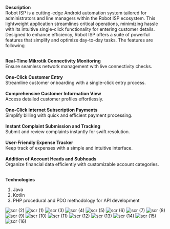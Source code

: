 <b>Description</b><br>
Robot ISP is a cutting-edge Android automation system tailored for administrators and line managers within the Robot ISP ecosystem. This lightweight application streamlines critical operations, minimizing hassle with its intuitive single-click functionality for entering customer details. Designed to enhance efficiency, Robot ISP offers a suite of powerful features that simplify and optimize day-to-day tasks. The features are following <br><br>

<b>Real-Time Mikrotik Connectivity Monitoring</b></br>
    Ensure seamless network management with live connectivity checks.
    </br></br>
<b>One-Click Customer Entry</b></br>
    Streamline customer onboarding with a single-click entry process.
</br></br>
<b>Comprehensive Customer Information View</b></br>
    Access detailed customer profiles effortlessly.
</br></br>
<b>One-Click Internet Subscription Payments</b></br>
    Simplify billing with quick and efficient payment processing.
</br></br>
<b>Instant Complaint Submission and Tracking</b></br>
    Submit and review complaints instantly for swift resolution.
</br></br>
<b>User-Friendly Expense Tracker</b></br>
    Keep track of expenses with a simple and intuitive interface.
</br></br>
<b>Addition of Account Heads and Subheads</b></br>
    Organize financial data efficiently with customizable account categories.
   <br><br>
   
<b>Technologies</b>
1. Java
2. Kotlin
3. PHP procedural and PDO methodology for API development
   
![scr (2)](https://github.com/user-attachments/assets/f703e364-eee7-40c8-b8ad-5c74e39f6180) ![scr (1)](https://github.com/user-attachments/assets/12c9746b-06f7-410f-b189-641bc3647b50) ![scr (3)](https://github.com/user-attachments/assets/6c0b1e92-ae6a-41f8-826a-c1e4f23d3f2a) ![scr (4)](https://github.com/user-attachments/assets/87fca491-a420-46ce-9164-2f6db3ee21a4) ![scr (5)](https://github.com/user-attachments/assets/8c45f730-602a-49fd-b854-1890551e2525) ![scr (6)](https://github.com/user-attachments/assets/18ff45b2-ce68-47c3-acc3-49caebc23920) ![scr (7)](https://github.com/user-attachments/assets/18f293e5-c954-42da-af26-7c456cb278c6) ![scr (8)](https://github.com/user-attachments/assets/471a8a9d-baef-4086-961a-f1b797b8e536) ![scr (9)](https://github.com/user-attachments/assets/d2c5ed69-146c-4cc8-9429-e892eec3f030) ![scr (10)](https://github.com/user-attachments/assets/fc449108-354c-4941-b5c2-f15c73d0a421) ![scr (11)](https://github.com/user-attachments/assets/56a9d7f4-7e25-46ba-8fd9-e14650c8ddca) ![scr (12)](https://github.com/user-attachments/assets/e42d2cb3-228e-4227-a7b4-d617efde4b92) ![scr (13)](https://github.com/user-attachments/assets/a4ff6884-a54a-41f6-a45e-0510075e11bd) ![scr (14)](https://github.com/user-attachments/assets/fa4ec26e-3fe7-417d-91cf-113cd35bc76b) ![scr (15)](https://github.com/user-attachments/assets/3325e545-1025-4876-9eed-e09bc578befa) ![scr (16)](https://github.com/user-attachments/assets/f4dec33e-8f3a-4742-90e8-9ab68e02af10)














